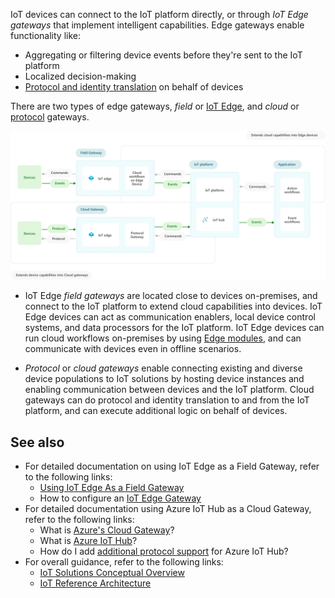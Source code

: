 IoT devices can connect to the IoT platform directly, or through *IoT Edge gateways* that implement intelligent capabilities. Edge gateways enable functionality like:
- Aggregating or filtering device events before they're sent to the IoT platform
- Localized decision-making
- [Protocol and identity translation](/azure/iot-edge/iot-edge-as-gateway) on behalf of devices

There are two types of edge gateways, *field* or [IoT Edge](/azure/iot-edge/iot-edge-as-gateway), and *cloud* or [protocol](/azure/iot-hub/iot-hub-protocol-gateway) gateways.

![A diagram illustrating the flow of events, commands, and protocols as they are routed through a field or cloud edge gateway to the Azure IoT Platform.](media/field-edge-gateways.svg)

- IoT Edge *field gateways* are located close to devices on-premises, and connect to the IoT platform to extend cloud capabilities into devices. IoT Edge devices can act as communication enablers, local device control systems, and data processors for the IoT platform. IoT Edge devices can run cloud workflows on-premises by using [Edge modules](/azure/iot-edge/iot-edge-modules), and can communicate with devices even in offline scenarios.

- *Protocol* or *cloud gateways* enable connecting existing and diverse device populations to IoT solutions by hosting device instances and enabling communication between devices and the IoT platform. Cloud gateways can do protocol and identity translation to and from the IoT platform, and can execute additional logic on behalf of devices.

## See also
- For detailed documentation on using IoT Edge as a Field Gateway, refer to the following links:
    - [Using IoT Edge As a Field Gateway](/azure/iot-edge/iot-edge-as-gateway?view=iotedge-2018-06)
    - How to configure an [IoT Edge Gateway](/azure/iot-edge/how-to-create-transparent-gateway?view=iotedge-2018-06)
- For detailed documentation using Azure IoT Hub as a Cloud Gateway, refer to the following links:
	- What is [Azure's Cloud Gateway](../../guide/iiot-guidance/iiot-architecture.yml#cloud-gateway)?
	- What is [Azure IoT Hub](/azure/iot-hub/about-iot-hub)?
	- How do I add [additional protocol support](/azure/iot-hub/iot-hub-protocol-gateway) for Azure IoT Hub?
- For overall guidance, refer to the following links:
    - [IoT Solutions Conceptual Overview](./introduction-to-solutions.yml)
    - [IoT Reference Architecture](../../reference-architectures/iot.yml)
